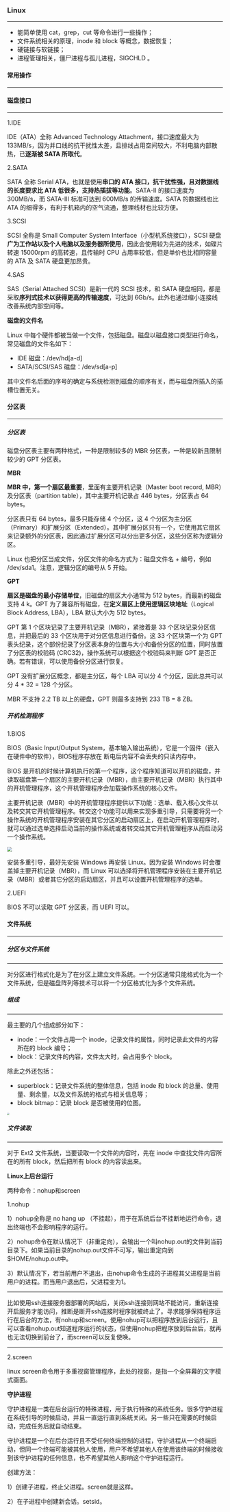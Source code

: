 ### Linux  ###

---

- 能简单使用 cat，grep，cut 等命令进行一些操作；
- 文件系统相关的原理，inode 和 block 等概念，数据恢复；
- 硬链接与软链接；
- 进程管理相关，僵尸进程与孤儿进程，SIGCHLD 。



#### 常用操作 ####

---







#### 磁盘接口 ####

---

1.IDE

IDE（ATA）全称 Advanced Technology Attachment，接口速度最大为 133MB/s，因为并口线的抗干扰性太差，且排线占用空间较大，不利电脑内部散热，已**逐渐被 SATA 所取代**。



2.SATA

SATA 全称 Serial ATA，也就是使用**串口的 ATA 接口，抗干扰性强，且对数据线的长度要求比 ATA 低很多，支持热插拔等功能**。SATA-II 的接口速度为 300MB/s，而 SATA-III 标准可达到 600MB/s 的传输速度。SATA 的数据线也比 ATA 的细得多，有利于机箱内的空气流通，整理线材也比较方便。



3.SCSI

SCSI 全称是 Small Computer System Interface（小型机系统接口），SCSI 硬盘**广为工作站以及个人电脑以及服务器所使用**，因此会使用较为先进的技术，如碟片转速 15000rpm 的高转速，且传输时 CPU 占用率较低，但是单价也比相同容量的 ATA 及 SATA 硬盘更加昂贵。



4.SAS

SAS（Serial Attached SCSI）是新一代的 SCSI 技术，和 SATA 硬盘相同，都是采取**序列式技术以获得更高的传输速度**，可达到 6Gb/s。此外也通过缩小连接线改善系统内部空间等。



**磁盘的文件名**

Linux 中每个硬件都被当做一个文件，包括磁盘。磁盘以磁盘接口类型进行命名，常见磁盘的文件名如下：

- IDE 磁盘：/dev/hd[a-d]
- SATA/SCSI/SAS 磁盘：/dev/sd[a-p]

其中文件名后面的序号的确定与系统检测到磁盘的顺序有关，而与磁盘所插入的插槽位置无关。



#### 分区表 ####

---



##### 分区表 #####

磁盘分区表主要有两种格式，一种是限制较多的 MBR 分区表，一种是较新且限制较少的 GPT 分区表。



**MBR**

**MBR 中，第一个扇区最重要**，里面有主要开机记录（Master boot record, MBR）及分区表（partition table），其中主要开机记录占 446 bytes，分区表占 64 bytes。

分区表只有 64 bytes，最多只能存储 4 个分区，这 4 个分区为主分区（Primary）和扩展分区（Extended）。其中扩展分区只有一个，它使用其它扇区来记录额外的分区表，因此通过扩展分区可以分出更多分区，这些分区称为逻辑分区。

Linux 也把分区当成文件，分区文件的命名方式为：磁盘文件名 + 编号，例如 /dev/sda1。注意，逻辑分区的编号从 5 开始。



**GPT**

**扇区是磁盘的最小存储单位**，旧磁盘的扇区大小通常为 512 bytes，而最新的磁盘支持 4 k。GPT 为了兼容所有磁盘，在**定义扇区上使用逻辑区块地址**（Logical Block Address, LBA），LBA 默认大小为 512 bytes。

GPT 第 1 个区块记录了主要开机记录（MBR），紧接着是 33 个区块记录分区信息，并把最后的 33 个区块用于对分区信息进行备份。这 33 个区块第一个为 GPT 表头纪录，这个部份纪录了分区表本身的位置与大小和备份分区的位置，同时放置了分区表的校验码 (CRC32)，操作系统可以根据这个校验码来判断 GPT 是否正确。若有错误，可以使用备份分区进行恢复。

GPT 没有扩展分区概念，都是主分区，每个 LBA 可以分 4 个分区，因此总共可以分 4 * 32 = 128 个分区。

MBR 不支持 2.2 TB 以上的硬盘，GPT 则最多支持到 233 TB = 8 ZB。



##### 开机检测程序 #####

1.BIOS

BIOS（Basic Input/Output System，基本输入输出系统），它是一个固件（嵌入在硬件中的软件），BIOS程序存放在 断电后内容不会丢失的只读内存中。



BIOS 是开机的时候计算机执行的第一个程序，这个程序知道可以开机的磁盘，并读取磁盘第一个扇区的主要开机记录（MBR），由主要开机记录（MBR）执行其中的开机管理程序，这个开机管理程序会加载操作系统的核心文件。

主要开机记录（MBR）中的开机管理程序提供以下功能：选单、载入核心文件以及转交其它开机管理程序。转交这个功能可以用来实现多重引导，只需要将另一个操作系统的开机管理程序安装在其它分区的启动扇区上，在启动开机管理程序时，就可以通过选单选择启动当前的操作系统或者转交给其它开机管理程序从而启动另一个操作系统。

<img src="https://cs-notes-1256109796.cos.ap-guangzhou.myqcloud.com/f900f266-a323-42b2-bc43-218fdb8811a8.jpg" style="zoom:67%;" />



安装多重引导，最好先安装 Windows 再安装 Linux。因为安装 Windows 时会覆盖掉主要开机记录（MBR），而 Linux 可以选择将开机管理程序安装在主要开机记录（MBR）或者其它分区的启动扇区，并且可以设置开机管理程序的选单。



2.UEFI

BIOS 不可以读取 GPT 分区表，而 UEFI 可以。



#### 文件系统 ####

---



##### 分区与文件系统 #####

---

对分区进行格式化是为了在分区上建立文件系统。一个分区通常只能格式化为一个文件系统，但是磁盘阵列等技术可以将一个分区格式化为多个文件系统。



##### 组成 #####

---

最主要的几个组成部分如下：

- inode：一个文件占用一个 inode，记录文件的属性，同时记录此文件的内容所在的 block 编号；
- block：记录文件的内容，文件太大时，会占用多个 block。

除此之外还包括：

- superblock：记录文件系统的整体信息，包括 inode 和 block 的总量、使用量、剩余量，以及文件系统的格式与相关信息等；
- block bitmap：记录 block 是否被使用的位图。

<img src="https://cs-notes-1256109796.cos.ap-guangzhou.myqcloud.com/BSD_disk.png" style="zoom: 33%;" />



##### 文件读取 #####

---

对于 Ext2 文件系统，当要读取一个文件的内容时，先在 inode 中查找文件内容所在的所有 block，然后把所有 block 的内容读出来。







**Linux上后台运行**

两种命令：nohup和screen

1.nohup

1）nohup全称是 no hang up （不挂起），用于在系统后台不挂断地运行命令，退出终端也不会影响程序的运行。

2）nohup命令在默认情况下（非重定向），会输出一个叫nohup.out的文件到当前目录下。如果当前目录的nohup.out文件不可写，输出重定向到 $HOME/nohup.out中。

3）默认情况下，若当前用户不退出，由nohup命令生成的子进程其父进程是当前用户的进程。而当用户退出后，父进程变为1。



---

比如使用ssh连接服务器部署的网站后，关闭ssh连接则网站不能访问，重新连接开启服务才能访问，推断是断开ssh连接时程序就被终止了。寻求能够保持程序运行在后台的方法，有nohup和screen。使用nohup可以把程序放到后台运行，且可以查看nohup.out知道程序运行的状态，但使用nohup把程序放到后台后，就再也无法切换到前台了，而screen可以反复使唤。

---



2.screen

linux screen命令用于多重视窗管理程序，此处的视窗，是指一个全屏幕的文字模式画面。



**守护进程**

守护进程是一类在后台运行的特殊进程，用于执行特殊的系统任务。很多守护进程在系统引导的时候启动，并且一直运行直到系统关闭。另一些只在需要的时候启动，完成任务后就自动结束。

守护进程是一个在后台运行且不受任何终端控制的进程，守护进程从一个终端启动，但同一个终端可能被其他人使用，用户不希望其他人在使用该终端的时候接收到该守护进程的任何信息，也不希望其他人影响这个守护进程运行。

创建方法：

1）创建子进程，终止父进程。screen就是这样。

2）在子进程中创建新会话。setsid。